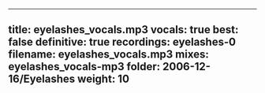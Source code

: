 
---
title: eyelashes_vocals.mp3
vocals: true
best: false
definitive: true
recordings: eyelashes-0
filename: eyelashes_vocals.mp3
mixes: eyelashes_vocals-mp3
folder: 2006-12-16/Eyelashes
weight: 10
---
